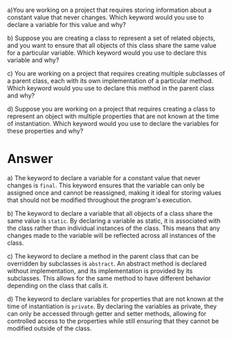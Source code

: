 a)You are working on a project that requires storing information about a constant value that never changes. Which keyword would you use to declare a variable for this value and why?

b) Suppose you are creating a class to represent a set of related objects, and you want to ensure that all objects of this class share the same value for a particular variable. Which keyword would you use to declare this variable and why?

c) You are working on a project that requires creating multiple subclasses of a parent class, each with its own implementation of a particular method. Which keyword would you use to declare this method in the parent class and why?

d) Suppose you are working on a project that requires creating a class to represent an object with multiple properties that are not known at the time of instantiation. Which keyword would you use to declare the variables for these properties and why?


# Answer

a) The keyword to declare a variable for a constant value that never changes is `final`. This keyword ensures that the variable can only be assigned once and cannot be reassigned, making it ideal for storing values that should not be modified throughout the program's execution.

b) The keyword to declare a variable that all objects of a class share the same value is `static`. By declaring a variable as static, it is associated with the class rather than individual instances of the class. This means that any changes made to the variable will be reflected across all instances of the class.

c) The keyword to declare a method in the parent class that can be overridden by subclasses is `abstract`. An abstract method is declared without implementation, and its implementation is provided by its subclasses. This allows for the same method to have different behavior depending on the class that calls it.

d) The keyword to declare variables for properties that are not known at the time of instantiation is `private`. By declaring the variables as private, they can only be accessed through getter and setter methods, allowing for controlled access to the properties while still ensuring that they cannot be modified outside of the class.